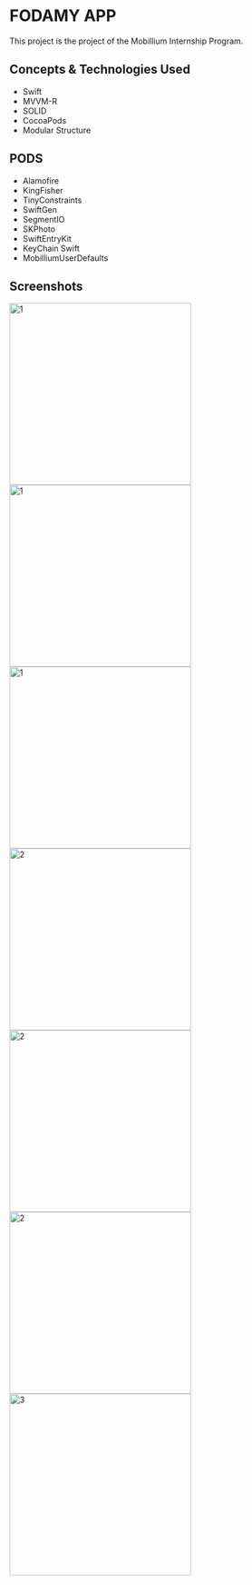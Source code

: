 # FODAMY APP


This project is the project of the Mobillium Internship Program.

## Concepts & Technologies Used
- Swift
- MVVM-R
- SOLID
- CocoaPods
- Modular Structure
  
## PODS
- Alamofire
- KingFisher
- TinyConstraints
- SwiftGen
- SegmentIO
- SKPhoto
- SwiftEntryKit
- KeyChain Swift
- MobilliumUserDefaults
  

## Screenshots
<img width="320" alt="1" src="https://github.com/sehribany/Fodamy/assets/65239293/7dc9e63d-bae7-4eab-a508-7c097dee0bd7"> 
<img width="320" alt="1" src="https://github.com/sehribany/Fodamy/assets/65239293/ce4f2131-ccd1-46c6-83e2-6a939c30c099"> 
<img width="320" alt="1" src="https://github.com/sehribany/Fodamy/assets/65239293/c2c0c237-9327-4fab-ab30-af3fac039b71"> 


<img width="320" alt="2" src="https://github.com/sehribany/Fodamy/assets/65239293/4bb9e7a9-a1bf-4a1e-9ea9-202f0829c753"> 
<img width="320" alt="2" src="https://github.com/sehribany/Fodamy/assets/65239293/62da1e4b-2e64-4fb4-a3f0-324e01cd0016"> 
<img width="320" alt="2" src="https://github.com/sehribany/Fodamy/assets/65239293/252b37cb-d70b-4a58-baaf-3f457692c8a0"> 

<img width="320" alt="3" src="https://github.com/sehribany/Fodamy/assets/65239293/33f8ac35-e9f6-45f1-a22f-23ea370f1655"> 

